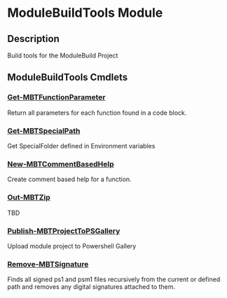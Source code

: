 ﻿---
Module Name: ModuleBuildTools
Module Guid: c2185022-951d-4b98-9807-61cdf34fd489
Download Help Link: https://github.com/ModuleBuild/ModuleBuildTools/release/ModuleBuildTools/docs/ModuleBuildTools.md
Help Version: 0.0.1
Locale: en-US
---

# ModuleBuildTools Module
## Description
Build tools for the ModuleBuild Project

## ModuleBuildTools Cmdlets
### [Get-MBTFunctionParameter](Get-MBTFunctionParameter.md)
Return all parameters for each function found in a code block.

### [Get-MBTSpecialPath](Get-MBTSpecialPath.md)
Get SpecialFolder defined in Environment variables

### [New-MBTCommentBasedHelp](New-MBTCommentBasedHelp.md)
Create comment based help for a function.

### [Out-MBTZip](Out-MBTZip.md)
TBD

### [Publish-MBTProjectToPSGallery](Publish-MBTProjectToPSGallery.md)
Upload module project to Powershell Gallery

### [Remove-MBTSignature](Remove-MBTSignature.md)
Finds all signed ps1 and psm1 files recursively from the current  or defined path and removes any digital signatures attached to them.


